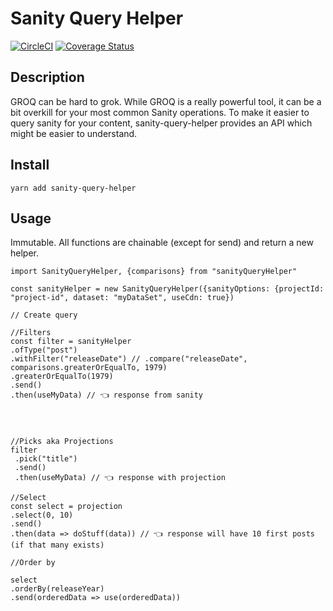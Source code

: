 # Sanity Query Helper
[![CircleCI](https://circleci.com/gh/staccx/sanityQueryHelper.svg?style=svg)](https://circleci.com/gh/staccx/sanityQueryHelper)
[![Coverage Status](https://coveralls.io/repos/github/staccx/sanityQueryHelper/badge.svg?branch=master)](https://coveralls.io/github/staccx/sanityQueryHelper?branch=master)
## Description
GROQ can be hard to grok. While GROQ is a really powerful tool, it can be a bit overkill for your most common Sanity operations. To make it easier to query sanity for your content, sanity-query-helper provides an API which might be easier to understand.

## Install

`yarn add sanity-query-helper`

## Usage

Immutable. All functions are chainable (except for send) and return a new helper.
```
import SanityQueryHelper, {comparisons} from "sanityQueryHelper"

const sanityHelper = new SanityQueryHelper({sanityOptions: {projectId: "project-id", dataset: "myDataSet", useCdn: true})

// Create query

//Filters
const filter = sanityHelper
.ofType("post")
.withFilter("releaseDate") // .compare("releaseDate", comparisons.greaterOrEqualTo, 1979)
.greaterOrEqualTo(1979)
.send()
.then(useMyData) // 👈 response from sanity




//Picks aka Projections
filter
 .pick("title")
 .send()
 .then(useMyData) // 👈 response with projection

//Select
const select = projection
.select(0, 10)
.send()
.then(data => doStuff(data)) // 👈 response will have 10 first posts (if that many exists)

//Order by

select
.orderBy(releaseYear)
.send(orderedData => use(orderedData))
```